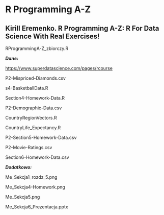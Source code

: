 # R Programming A-Z

## **Kirill Eremenko. R Programming A-Z: R For Data Science With Real Exercises!**

RProgrammingA-Z_zbiorczy.R


***Dane:***

https://www.superdatascience.com/pages/rcourse

P2-Mispriced-Diamonds.csv

s4-BasketballData.R

Section4-Homework-Data.R

P2-Demographic-Data.csv

CountryRegionVectors.R

CountryLife_Expectancy.R

P2-Section5-Homework-Data.csv

P2-Movie-Ratings.csv

Section6-Homework-Data.csv


***Dodatkowo:***

Me_Sekcja1_rozdz_5.png

Me_Sekcja4-Homework.png

Me_Sekcja5.png

Me_Sekcja6_Prezentacja.pptx

